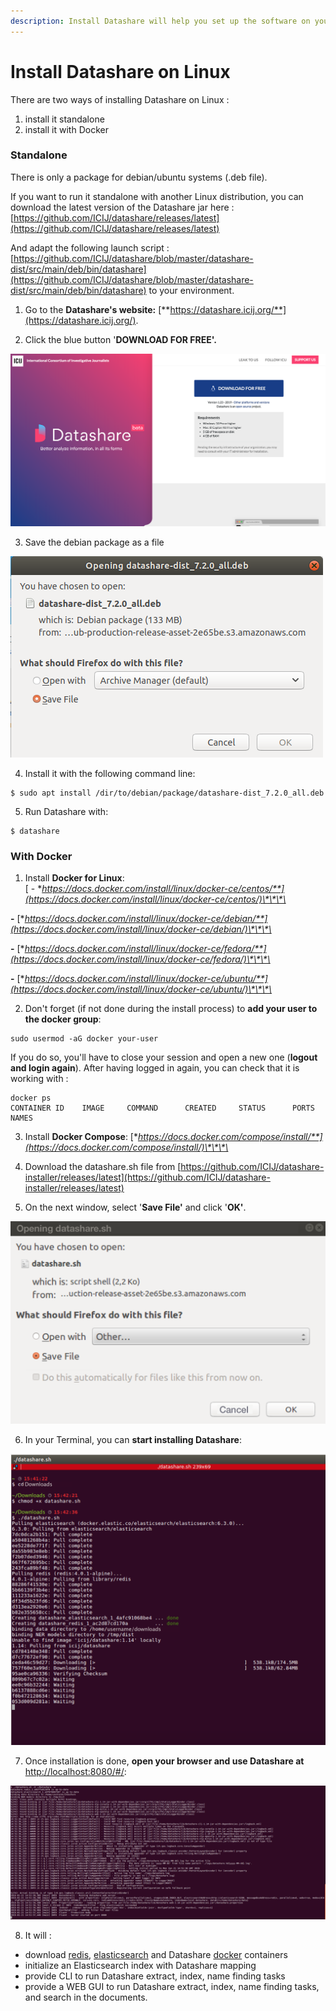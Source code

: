 ```yaml
---
description: Install Datashare will help you set up the software on your computer.
---
```


# Install Datashare on Linux

There are two ways of installing Datashare on Linux :

1. install it standalone
2. install it with Docker

### Standalone

There is only a package for debian/ubuntu systems \(.deb file\).

If you want to run it standalone with another Linux distribution, you can download the latest version of the Datashare jar here : [https://github.com/ICIJ/datashare/releases/latest](https://github.com/ICIJ/datashare/releases/latest)

And adapt the following launch script : [https://github.com/ICIJ/datashare/blob/master/datashare-dist/src/main/deb/bin/datashare](https://github.com/ICIJ/datashare/blob/master/datashare-dist/src/main/deb/bin/datashare) to your environment.

1. Go to the **Datashare's website:** [**https://datashare.icij.org/**](https://datashare.icij.org/).

2. Click the blue button '**DOWNLOAD FOR FREE'.**

![](../.gitbook/assets/group-42123131.png)

3. Save the debian package as a file

![save as file](../.gitbook/assets/save_as.png)

 4. Install it with the following command line: 

```text
$ sudo apt install /dir/to/debian/package/datashare-dist_7.2.0_all.deb
```

 5. Run Datashare with:

```text
$ datashare
```

### With Docker 

1. Install **Docker for Linux**:   
[ - **https://docs.docker.com/install/linux/docker-ce/centos/**](https://docs.docker.com/install/linux/docker-ce/centos/)\*\*\*\*

 **-** [**https://docs.docker.com/install/linux/docker-ce/debian/**](https://docs.docker.com/install/linux/docker-ce/debian/)\*\*\*\*

 **-** [**https://docs.docker.com/install/linux/docker-ce/fedora/**](https://docs.docker.com/install/linux/docker-ce/fedora/)\*\*\*\*

 **-** [**https://docs.docker.com/install/linux/docker-ce/ubuntu/**](https://docs.docker.com/install/linux/docker-ce/ubuntu/)\*\*\*\*

2. Don't forget \(if not done during the install process\) to **add your user to the docker group**:

```text
sudo usermod -aG docker your-user
```

If you do so, you'll have to close your session and open a new one \(**logout and login again**\). After having logged in again, you can check that it is working with :

```text
docker ps
CONTAINER ID    IMAGE     COMMAND      CREATED     STATUS      PORTS          NAMES
```

3. Install **Docker Compose**: [**https://docs.docker.com/compose/install/**](https://docs.docker.com/compose/install/)\*\*\*\*

4. Download the datashare.sh file from [https://github.com/ICIJ/datashare-installer/releases/latest](https://github.com/ICIJ/datashare-installer/releases/latest)

5. On the next window, select '**Save File'** and click '**OK'**.

![](../.gitbook/assets/linux.png)

6. In your Terminal, you can **start installing Datashare**:

![](../.gitbook/assets/screen-shot-2019-01-22-at-11.14.38-am.png)

7. Once installation is done, **open your browser and use Datashare at** [http://localhost:8080/\#/](http://localhost:8080/#/):

![](../.gitbook/assets/linux3.png)

8. It will :

* download [redis](https://redis.io), [elasticsearch](https://www.elastic.co/) and Datashare [docker](https://www.docker.com/docker-community) containers
* initialize an Elasticsearch index with Datashare mapping
* provide CLI to run Datashare extract, index, name finding tasks
* provide a WEB GUI to run Datashare extract, index, name finding tasks, and search in the documents.

